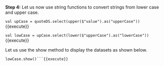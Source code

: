 

**Step 4:** Let us now use string functions to convert strings from lower case and upper case.

`val upCase = quoteDS.select(upper($"value").as("upperCase"))`{{execute}}

`val lowCase = upCase.select(lower($"upperCase").as("lowerCase"))`{{execute}}

Let us use the show method to display the datasets as shown below.


```upCase.show()
lowCase.show()```{{execute}}


 


